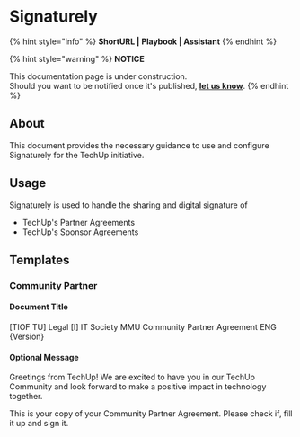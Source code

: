 # Signaturely

{% hint style="info" %}
**ShortURL | Playbook | Assistant**
{% endhint %}



{% hint style="warning" %}
**NOTICE**

This documentation page is under construction.\
Should you want to be notified once it's published, [**let us know**](https://tiof.click/TIOFTarianUpdatesService).
{% endhint %}

## About

This document provides the necessary guidance to use and configure Signaturely for the TechUp initiative.

## Usage

Signaturely is used to handle the sharing and digital signature of

* TechUp's Partner Agreements
* TechUp's Sponsor Agreements

## Templates

### Community Partner

#### Document Title

\[TIOF TU] Legal \[I] IT Society MMU Community Partner Agreement ENG {Version}

#### Optional Message

Greetings from TechUp! We are excited to have you in our TechUp Community and look forward to make a positive impact in technology together.

This is your copy of your Community Partner Agreement. Please check if, fill it up and sign it.

